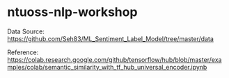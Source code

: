 # ntuoss-nlp-workshop

Data Source:
https://github.com/Seh83/ML_Sentiment_Label_Model/tree/master/data

Reference:
https://colab.research.google.com/github/tensorflow/hub/blob/master/examples/colab/semantic_similarity_with_tf_hub_universal_encoder.ipynb
